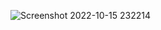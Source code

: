 ![Screenshot 2022-10-15 232214](https://user-images.githubusercontent.com/114738289/196001324-1be58cdb-9268-4db1-b8c2-99fe526b488a.png)
